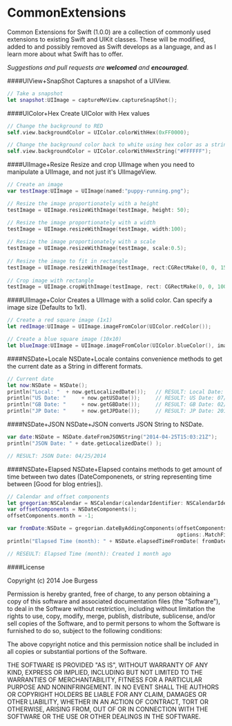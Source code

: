 CommonExtensions
================

Common Extensions for Swift (1.0.0) are a collection of commonly used extensions to existing Swift and UIKit classes. These will be modified, added to and possibly removed as Swift develops as a language, and as I learn more about what Swift has to offer.

*Suggestions and pull requests are __welcomed__ and __encouraged__*.


####UIView+SnapShot
Captures a snapshot of a UIView.
```swift
// Take a snapshot
let snapshot:UIImage = captureMeView.captureSnapShot();
```

####UIColor+Hex
Create UIColor with Hex values
```swift
// Change the background to RED
self.view.backgroundColor = UIColor.colorWithHex(0xFF0000);

// Change the background color back to white using hex color as a string
self.view.backgroundColor = UIColor.colorWithHexString("#FFFFFF");
```

####UIImage+Resize
Resize and crop UIImage when you need to manipulate a UIImage, and not just it's UIImageView.
```swift
// Create an image
var testImage:UIImage = UIImage(named:"puppy-running.png");

// Resize the image proportionately with a height
testImage = UIImage.resizeWithImage(testImage, height: 50);

// Resize the image proportionately with a width
testImage = UIImage.resizeWithImage(testImage, width:100);
        
// Resize the image proportionately with a scale
testImage = UIImage.resizeWithImage(testImage, scale:0.5);
        
// Resize the image to fit in rectangle
testImage = UIImage.resizeWithImage(testImage, rect:CGRectMake(0, 0, 150, 40));
        
// Crop image with rectangle
testImage = UIImage.cropWithImage(testImage, rect: CGRectMake(0, 0, 100, 100));
```

####UIImage+Color
Creates a UIImage with a solid color. Can specify a image size (Defaults to 1x1).
```swift
// Create a red square image (1x1)
let redImage:UIImage = UIImage.imageFromColor(UIColor.redColor());

// Create a blue square image (10x10)
let blueImage:UIImage = UIImage.imageFromColor(UIColor.blueColor(), imageSize: CGSizeMake(10, 10));
```

####NSDate+Locale
NSDate+Locale contains convenience methods to get the current date as a String in different formats.
```swift
// Current date
let now:NSDate = NSDate();
println("Local: "  + now.getLocalizedDate());   // RESULT: Local Date: 07/02/2014
println("US Date: "     + now.getUSDate());     // RESULT: US Date: 07/02/2014
println("GB Date: "     + now.getGBDate());     // RESULT: GB Date: 02/07/2014
println("JP Date: "     + now.getJPDate());     // RESULT: JP Date: 2014/07/02
```

####NSDate+JSON
NSDate+JSON converts JSON String to NSDate.
```swift
var date:NSDate = NSDate.dateFromJSONString("2014-04-25T15:03:21Z");
println("JSON Date: " + date.getLocalizedDate() );

// RESULT: JSON Date: 04/25/2014
```

####NSDate+Elapsed
NSDate+Elapsed contains methods to get amount of time between two dates (DateComponenets, or string representing time between [Good for blog entries]).
```swift
// Calendar and offset components
let gregorian:NSCalendar = NSCalendar(calendarIdentifier: NSCalendarIdentifierGregorian);
var offsetComponents = NSDateComponents();
offsetComponents.month = -1;

var fromDate:NSDate = gregorian.dateByAddingComponents(offsetComponents, toDate:now,
                                                       options:.MatchFirst);
println("Elapsed Time (month): " + NSDate.elapsedTimeFromDate( fromDate, toDate:now ));

// RESEULT: Elapsed Time (month): Created 1 month ago
```


####License

Copyright (c) 2014 Joe Burgess

Permission is hereby granted, free of charge, to any person obtaining a copy
of this software and associated documentation files (the "Software"), to deal
in the Software without restriction, including without limitation the rights
to use, copy, modify, merge, publish, distribute, sublicense, and/or sell
copies of the Software, and to permit persons to whom the Software is
furnished to do so, subject to the following conditions:

The above copyright notice and this permission notice shall be included in
all copies or substantial portions of the Software.

THE SOFTWARE IS PROVIDED "AS IS", WITHOUT WARRANTY OF ANY KIND, EXPRESS OR
IMPLIED, INCLUDING BUT NOT LIMITED TO THE WARRANTIES OF MERCHANTABILITY,
FITNESS FOR A PARTICULAR PURPOSE AND NONINFRINGEMENT. IN NO EVENT SHALL THE
AUTHORS OR COPYRIGHT HOLDERS BE LIABLE FOR ANY CLAIM, DAMAGES OR OTHER
LIABILITY, WHETHER IN AN ACTION OF CONTRACT, TORT OR OTHERWISE, ARISING FROM,
OUT OF OR IN CONNECTION WITH THE SOFTWARE OR THE USE OR OTHER DEALINGS IN
THE SOFTWARE.
